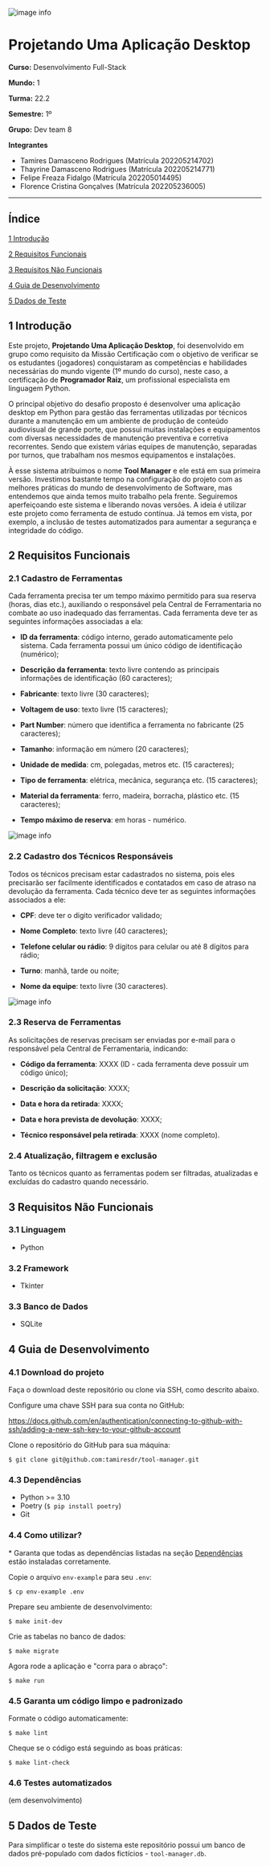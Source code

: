![image info](doc/logo-estacio.jpg)

# Projetando Uma Aplicação Desktop

**Curso:** Desenvolvimento Full-Stack

**Mundo:** 1

**Turma:** 22.2

**Semestre:** 1º 

**Grupo:** Dev team 8

**Integrantes**
- Tamires Damasceno Rodrigues (Matrícula 202205214702)
- Thayrine Damasceno Rodrigues (Matrícula 202205214771)
- Felipe Freaza Fidalgo (Matrícula 202205014495)
- Florence Cristina Gonçalves (Matrícula 202205236005)

---

## Índice
[1 Introdução](#1-introdução)

[2 Requisitos Funcionais](#2-requisitos-funcionais)

[3 Requisitos Não Funcionais](#3-requisitos-não-funcionais)

[4 Guia de Desenvolvimento](#4-guia-de-desenvolvimento)

[5 Dados de Teste](#5-dados-de-teste)

## 1 Introdução
Este projeto, **Projetando Uma Aplicação Desktop**, foi desenvolvido em grupo como requisito da Missão Certificação com o objetivo de verificar se os estudantes (jogadores) conquistaram as competências e habilidades necessárias do mundo vigente (1º mundo do curso), neste caso, a certificação de **Programador Raiz**, um profissional especialista em linguagem Python.

O principal objetivo do desafio proposto é desenvolver uma aplicação desktop em Python para gestão das ferramentas utilizadas por técnicos durante a manutenção em um ambiente de produção de conteúdo audiovisual de grande porte, que possui muitas instalações e equipamentos com diversas necessidades de manutenção preventiva e corretiva recorrentes. Sendo que existem várias equipes de manutenção, separadas por turnos, que trabalham nos mesmos equipamentos e instalações.

À esse sistema atribuimos o nome **Tool Manager** e ele está em sua primeira versão. Investimos bastante tempo na configuração do projeto com as melhores práticas do mundo de desenvolvimento de Software, mas entendemos que ainda temos muito trabalho pela frente. Seguiremos aperfeiçoando este sistema e liberando novas versões. A ideia é utilizar este projeto como ferramenta de estudo contínua. Já temos em vista, por exemplo, a inclusão de testes automatizados para aumentar a segurança e integridade do código.

## 2 Requisitos Funcionais

### 2.1 Cadastro de Ferramentas
Cada ferramenta precisa ter um tempo máximo permitido para sua reserva (horas, dias
etc.), auxiliando o responsável pela Central de Ferramentaria no combate ao uso
inadequado das ferramentas. Cada ferramenta deve ter as seguintes informações
associadas a ela:

- **ID da ferramenta**: código interno, gerado automaticamente pelo sistema. Cada
ferramenta possui um único código de identificação (numérico);

- **Descrição da ferramenta**: texto livre contendo as principais informações de
identificação (60 caracteres);

- **Fabricante**: texto livre (30 caracteres);

- **Voltagem de uso**: texto livre (15 caracteres);

- **Part Number**: número que identifica a ferramenta no fabricante (25 caracteres);

- **Tamanho**: informação em número (20 caracteres);

- **Unidade de medida**: cm, polegadas, metros etc. (15 caracteres);

- **Tipo de ferramenta**: elétrica, mecânica, segurança etc. (15 caracteres);

- **Material da ferramenta**: ferro, madeira, borracha, plástico etc. (15 caracteres);

- **Tempo máximo de reserva**: em horas - numérico.

![image info](doc/tool-screenshot.png)

### 2.2 Cadastro dos Técnicos Responsáveis
Todos os técnicos precisam estar cadastrados no sistema, pois eles precisarão ser
facilmente identificados e contatados em caso de atraso na devolução da ferramenta. Cada
técnico deve ter as seguintes informações associados a ele:

- **CPF**: deve ter o digito verificador validado;

- **Nome Completo**: texto livre (40 caracteres);

- **Telefone celular ou rádio**: 9 dígitos para celular ou até 8 dígitos para rádio;

- **Turno**: manhã, tarde ou noite;

- **Nome da equipe**: texto livre (30 caracteres).

![image info](doc/user-screenshot.png)

### 2.3 Reserva de Ferramentas
As solicitações de reservas precisam ser enviadas por e-mail para o responsável pela
Central de Ferramentaria, indicando:

- **Código da ferramenta**: XXXX (ID - cada ferramenta deve possuir um código único);

- **Descrição da solicitação**: XXXX;

- **Data e hora da retirada**: XXXX;

- **Data e hora prevista de devolução**: XXXX;

- **Técnico responsável pela retirada**: XXXX (nome completo).

### 2.4 Atualização, filtragem e exclusão
Tanto os técnicos quanto as ferramentas podem ser filtradas, atualizadas e excluídas do cadastro quando necessário.

## 3 Requisitos Não Funcionais

### 3.1 Linguagem
- Python

### 3.2 Framework
- Tkinter

### 3.3 Banco de Dados
- SQLite

## 4 Guia de Desenvolvimento

### 4.1 Download do projeto

Faça o download deste repositório ou clone via SSH, como descrito abaixo.

Configure uma chave SSH para sua conta no GitHub:

https://docs.github.com/en/authentication/connecting-to-github-with-ssh/adding-a-new-ssh-key-to-your-github-account

Clone o repositório do GitHub para sua máquina:
```
$ git clone git@github.com:tamiresdr/tool-manager.git
```

### 4.3 Dependências
- Python >= 3.10
- Poetry (`$ pip install poetry`)
- Git

### 4.4 Como utilizar?
\* Garanta que todas as dependências listadas na seção [Dependências](#43-dependências) estão instaladas corretamente.

Copie o arquivo `env-example` para seu `.env`:
```
$ cp env-example .env
```

Prepare seu ambiente de desenvolvimento:
```
$ make init-dev
```

Crie as tabelas no banco de dados:
```
$ make migrate
```

Agora rode a aplicação e "corra para o abraço":
```
$ make run
```

### 4.5 Garanta um código limpo e padronizado
Formate o código automaticamente:
```
$ make lint
```

Cheque se o código está seguindo as boas práticas:
```
$ make lint-check
```

### 4.6 Testes automatizados
(em desenvolvimento)

## 5 Dados de Teste
Para simplificar o teste do sistema este repositório possui um banco de dados pré-populado com dados fictícios - `tool-manager.db`.

